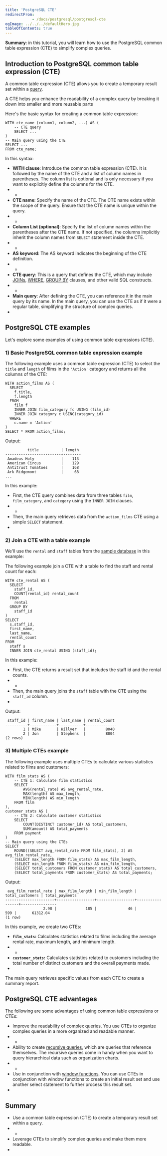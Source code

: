 ```yaml
---
title: 'PostgreSQL CTE'
redirectFrom: 
            - /docs/postgresql/postgresql-cte
ogImage: ../../../defaultHero.jpg
tableOfContents: true
---
```


**Summary**: in this tutorial, you will learn how to use the PostgreSQL common table expression (CTE) to simplify complex queries.



## Introduction to PostgreSQL common table expression (CTE)



A common table expression (CTE) allows you to create a temporary result set within a [query](/docs/postgresql/postgresql-select).



A CTE helps you enhance the readability of a complex query by breaking it down into smaller and more reusable parts



Here's the basic syntax for creating a common table expression:



```
WITH cte_name (column1, column2, ...) AS (
    -- CTE query
    SELECT ...
)
-- Main query using the CTE
SELECT ...
FROM cte_name;
```



In this syntax:



- **WITH clause**: Introduce the common table expression (CTE). It is followed by the name of the CTE and a list of column names in parentheses. The column list is optional and is only necessary if you want to explicitly define the columns for the CTE.
- -
- **CTE name**: Specify the name of the CTE. The CTE name exists within the scope of the query. Ensure that the CTE name is unique within the query.
- -
- **Column List (optional)**: Specify the list of column names within the parentheses after the CTE name. If not specified, the columns implicitly inherit the column names from `SELECT` statement inside the CTE.
- -
- **AS keyword**: The AS keyword indicates the beginning of the CTE definition.
- -
- **CTE query**: This is a query that defines the CTE, which may include [JOINs](/docs/postgresql/postgresql-joins/), [WHERE](https://www.postgresqltutorial.com/postgresql-tutorial/postgresql-where/), [GROUP BY](https://www.postgresqltutorial.com/postgresql-tutorial/postgresql-group-by) clauses, and other valid SQL constructs.
- -
- **Main query**: After defining the CTE, you can reference it in the main query by its name. In the main query, you can use the CTE as if it were a regular table, simplifying the structure of complex queries.
- 


## PostgreSQL CTE examples



Let's explore some examples of using common table expressions (CTE).



### 1) Basic PostgreSQL common table expression example



The following example uses a common table expression (CTE) to select the `title` and `length` of films in the `'Action'` category and returns all the columns of the CTE:



```
WITH action_films AS (
  SELECT
    f.title,
    f.length
  FROM
    film f
    INNER JOIN film_category fc USING (film_id)
    INNER JOIN category c USING(category_id)
  WHERE
    c.name = 'Action'
)
SELECT * FROM action_films;
```



Output:



```
          title          | length
-------------------------+--------
 Amadeus Holy            |    113
 American Circus         |    129
 Antitrust Tomatoes      |    168
 Ark Ridgemont           |     68
...
```



In this example:



- First, the CTE query combines data from three tables `film`, `film_category`, and `category` using the `INNER JOIN` clauses.
- -
- Then, the main query retrieves data from the `action_films` CTE using a simple `SELECT` statement.
- 


### 2) Join a CTE with a table example



We'll use the `rental` and `staff` tables from the [sample database](https://www.postgresqltutorial.com/postgresql-getting-started/postgresql-sample-database/) in this example:



The following example join a CTE with a table to find the staff and rental count for each:



```
WITH cte_rental AS (
  SELECT
    staff_id,
    COUNT(rental_id) rental_count
  FROM
    rental
  GROUP BY
    staff_id
)
SELECT
  s.staff_id,
  first_name,
  last_name,
  rental_count
FROM
  staff s
  INNER JOIN cte_rental USING (staff_id);
```



In this example:



- First, the CTE returns a result set that includes the staff id and the rental counts.
- -
- Then, the main query joins the `staff` table with the CTE using the `staff_id` column.
- 


Output:



```
 staff_id | first_name | last_name | rental_count
----------+------------+-----------+--------------
        1 | Mike       | Hillyer   |         8040
        2 | Jon        | Stephens  |         8004
(2 rows)
```



### 3) Multiple CTEs example



The following example uses multiple CTEs to calculate various statistics related to films and customers:



```
WITH film_stats AS (
    -- CTE 1: Calculate film statistics
    SELECT
        AVG(rental_rate) AS avg_rental_rate,
        MAX(length) AS max_length,
        MIN(length) AS min_length
    FROM film
),
customer_stats AS (
    -- CTE 2: Calculate customer statistics
    SELECT
        COUNT(DISTINCT customer_id) AS total_customers,
        SUM(amount) AS total_payments
    FROM payment
)
-- Main query using the CTEs
SELECT
    ROUND((SELECT avg_rental_rate FROM film_stats), 2) AS avg_film_rental_rate,
    (SELECT max_length FROM film_stats) AS max_film_length,
    (SELECT min_length FROM film_stats) AS min_film_length,
    (SELECT total_customers FROM customer_stats) AS total_customers,
    (SELECT total_payments FROM customer_stats) AS total_payments;
```



Output:



```
 avg_film_rental_rate | max_film_length | min_film_length | total_customers | total_payments
----------------------+-----------------+-----------------+-----------------+----------------
                 2.98 |             185 |              46 |             599 |       61312.04
(1 row)
```



In this example, we create two CTEs:



- **`film_stats`:** Calculates statistics related to films including the average rental rate, maximum length, and minimum length.
- -
- **`customer_stats`:** Calculates statistics related to customers including the total number of distinct customers and the overall payments made.
- 


The main query retrieves specific values from each CTE to create a summary report.



## PostgreSQL CTE advantages



The following are some advantages of using common table expressions or CTEs:



- Improve the readability of complex queries. You use CTEs to organize complex queries in a more organized and readable manner.
- -
- Ability to create [recursive queries](/docs/postgresql/postgresql-recursive-query), which are queries that reference themselves. The recursive queries come in handy when you want to query hierarchical data such as organization charts.
- -
- Use in conjunction with [window functions](https://www.postgresqltutorial.com/postgresql-window-function/). You can use CTEs in conjunction with window functions to create an initial result set and use another select statement to further process this result set.
- 


## Summary



- Use a common table expression (CTE) to create a temporary result set within a query.
- -
- Leverage CTEs to simplify complex queries and make them more readable.
- 
